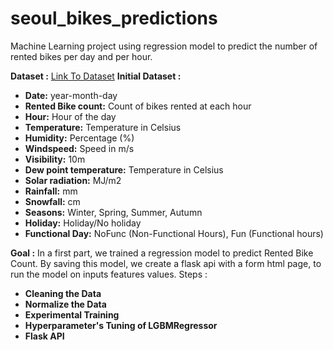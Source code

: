 # seoul_bikes_predictions
Machine Learning project using regression model to predict the number of rented bikes per day and per hour.

**Dataset :**
[Link To Dataset](https://archive.ics.uci.edu/dataset/560/seoul+bike+sharing+demand) 
**Initial Dataset :**
- **Date:** year-month-day
- **Rented Bike count:** Count of bikes rented at each hour
- **Hour:** Hour of the day
- **Temperature:** Temperature in Celsius
- **Humidity:** Percentage (%)
- **Windspeed:** Speed in m/s
- **Visibility:** 10m
- **Dew point temperature:** Temperature in Celsius
- **Solar radiation:** MJ/m2
- **Rainfall:** mm
- **Snowfall:** cm
- **Seasons:** Winter, Spring, Summer, Autumn
- **Holiday:** Holiday/No holiday
- **Functional Day:** NoFunc (Non-Functional Hours), Fun (Functional hours)

**Goal :**
In a first part, we trained a regression model to predict Rented Bike Count.
By saving this model, we create a flask api with a form html page, to run the model on inputs features values.
Steps :
- **Cleaning the Data**
- **Normalize the Data**
- **Experimental Training**
- **Hyperparameter's Tuning of LGBMRegressor**
- **Flask API**
